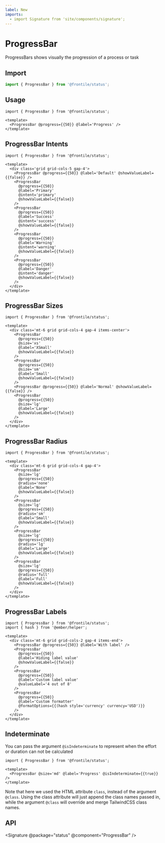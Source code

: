 ```yaml
---
label: New
imports:
  - import Signature from 'site/components/signature';
---
```


# ProgressBar

ProgressBars shows visually the progression of a process or task

## Import

```js
import { ProgressBar } from '@frontile/status';
```

## Usage

```gjs preview
import { ProgressBar } from '@frontile/status';

<template>
  <ProgressBar @progress={{50}} @label='Progress' />
</template>
```

## ProgressBar Intents

```gjs preview
import { ProgressBar } from '@frontile/status';

<template>
  <div class='grid grid-cols-5 gap-4'>
    <ProgressBar @progress={{50}} @label='Default' @showValueLabel={{false}} />
    <ProgressBar
      @progress={{50}}
      @label='Primary'
      @intent='primary'
      @showValueLabel={{false}}
    />
    <ProgressBar
      @progress={{50}}
      @label='Success'
      @intent='success'
      @showValueLabel={{false}}
    />
    <ProgressBar
      @progress={{50}}
      @label='Warning'
      @intent='warning'
      @showValueLabel={{false}}
    />
    <ProgressBar
      @progress={{50}}
      @label='Danger'
      @intent='danger'
      @showValueLabel={{false}}
    />
  </div>
</template>
```

## ProgressBar Sizes

```gjs preview
import { ProgressBar } from '@frontile/status';

<template>
  <div class='mt-6 grid grid-cols-4 gap-4 items-center'>
    <ProgressBar
      @progress={{50}}
      @size='xs'
      @label='XSmall'
      @showValueLabel={{false}}
    />
    <ProgressBar
      @progress={{50}}
      @size='sm'
      @label='Small'
      @showValueLabel={{false}}
    />
    <ProgressBar @progress={{50}} @label='Normal' @showValueLabel={{false}} />
    <ProgressBar
      @progress={{50}}
      @size='lg'
      @label='Large'
      @showValueLabel={{false}}
    />
  </div>
</template>
```

## ProgressBar Radius

```gjs preview
import { ProgressBar } from '@frontile/status';

<template>
  <div class='mt-6 grid grid-cols-4 gap-4'>
    <ProgressBar
      @size='lg'
      @progress={{50}}
      @radius='none'
      @label='None'
      @showValueLabel={{false}}
    />
    <ProgressBar
      @size='lg'
      @progress={{50}}
      @radius='sm'
      @label='Small'
      @showValueLabel={{false}}
    />
    <ProgressBar
      @size='lg'
      @progress={{50}}
      @radius='lg'
      @label='Large'
      @showValueLabel={{false}}
    />
    <ProgressBar
      @size='lg'
      @progress={{50}}
      @radius='full'
      @label='Full'
      @showValueLabel={{false}}
    />
  </div>
</template>
```

## ProgressBar Labels

```gjs preview
import { ProgressBar } from '@frontile/status';
import { hash } from '@ember/helper';

<template>
  <div class='mt-6 grid grid-cols-2 gap-4 items-end'>
    <ProgressBar @progress={{50}} @label='With label' />
    <ProgressBar
      @progress={{50}}
      @label='Hiding label value'
      @showValueLabel={{false}}
    />
    <ProgressBar
      @progress={{50}}
      @label='Custom label value'
      @valueLabel='4 out of 8'
    />
    <ProgressBar
      @progress={{50}}
      @label='Custom formatter'
      @formatOptions={{(hash style='currency' currency='USD')}}
    />
  </div>
</template>
```

## Indeterminate

You can pass the argument `@isIndeterminate` to represent when the effort or duration can not be calculated

```gjs preview
import { ProgressBar } from '@frontile/status';

<template>
  <ProgressBar @size='md' @label='Progress' @isIndeterminate={{true}} />
</template>
```

Note that here we used the HTML attribute `class`, instead of the argument `@class`.
Using the class attribute will just append the class names passed in, while the
argument `@class` will override and merge TailwindCSS class names.

## API

<Signature @package="status" @component="ProgressBar" />
